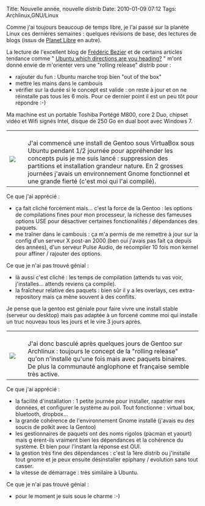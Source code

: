 Title: Nouvelle année, nouvelle distrib
Date: 2010-01-09 07:12
Tags: Archlinux,GNU/Linux


Comme j'ai toujours beaucoup de temps libre, je l'ai passé sur la planète
Linux ces dernières semaines : quelques révisions de base, des lectures de
blogs (issus de [Planet Libre](http://www.planet-libre.org/) en autre).

La lecture de l'excellent blog de [Frédéric
Bezier](http://frederic.bezies.free.fr/blog) et de certains articles tendance
comme " [Ubuntu which directions are you
heading?](http://www.dedoimedo.com/computers/ubuntu-direction.html) " m'ont
donné envie de m'orienter vers une "rolling release" distrib pour :



*    rajouter du fun : Ubuntu marche trop bien "out of the box"
*    mettre les mains dans le cambouis
*    vérifier sur la durée si le concept est valide : on reste à jour et on ne
réinstalle pas tous les 6 mois. Pour ce dernier point il est un peu tôt pour
répondre :-)

Ma machine est un portable Toshiba Portégé M800, core 2 Duo, chipset vidéo et
Wifi signés Intel, disque de 250 Go en dual boot avec Windows 7.

<table border="0"><tbody><tr> <td><br /><div class="separator" style="clear:
both; text-align: center;"><a href="http://www.gentoo.org/" imageanchor="1"
style="clear: left; float: left; margin-bottom: 1em; margin-right: 1em;"><img
border="0" src="http://www.gentoo.org/images/gtop-www.jpg" /></a><br
/></div></td> <td><br />J'ai commencé une install de Gentoo sous VirtuaBox sous
Ubuntu pendant 1/2 journée pour appréhender les concepts puis je me suis
lancé : suppression des partitions et installation grandeur nature. En 2
grosses journées j'avais un environnement Gnome fonctionnel et une grande
fierté (c'est moi qui l'ai compilé).<br /></td> </tr></tbody></table>

Ce que j'ai apprécié :



*    ça fait cliché forcément mais... c'est la force de la Gentoo : les options de
compilations fines pour mon processeur, la richesse des fameuses options USE
pour désactiver certaines fonctionalités / dépendances des paquets.
*    me traîner dans le cambouis : ça m'a permis de me remettre à jour sur la
config d'un serveur X post-an 2000 (ben oui j'avais pas fait ça depuis des
années), d'un serveur Pulse Audio, de recompiler 10 fois mon kernel pour
affiner / rajouter des options.

Ce que je n'ai pas trouvé génial :



*    là aussi c'est cliché : les temps de compilation (attends tu vas voir,
j'installes... attends reviens ça compile).
*    la fraîcheur relative des paquets : bien sûr il y a les overlays, ces extra-
repository mais ça mène souvent à des conflits.

 Je pense que la gentoo est géniale pour faire vivre une install stable
(serveur ou desktop) mais pas adaptée à un forcené comme moi qui installe un
truc nouveau tous les jours et le vire 3 jours après.

<table border="0"><tbody><tr> <td><br /><div class="separator" style="clear:
both; text-align: center;"><a href="http://archlinux.fr/" imageanchor="1"
style="clear: left; float: left; margin-bottom: 1em; margin-right: 1em;"><img
border="0" src="http://www.archlinux.fr/commun/images/titlelogo.png" /></a><br
/></div></td> <td><br /> J'ai donc basculé après quelques jours de Gentoo sur
Archlinux : toujours le concept de la "rolling release" qu'on n'installe qu'une
fois mais avec paquets binaires. De plus la communauté anglophone et française
semble très active. <br /></td> </tr></tbody></table>

Ce que j'ai apprécié :



*    la facilité d'installation : 1 petite journée pour installer, rapatrier mes
données, et configurer le système au poil. Tout fonctionne : virtual box,
bluetooth, dropbox...
*    la grande cohérence de l'environnement Gnome installé (j'avais eu des soucis
de polkit avec la Gentoo)
*    les gestionnaires de paquets ont des noms rigolos (pacman et yaourt) mais g
èrent-ils vraiment bien les dépendances et la cohérence du système. Et bien
pour l'instant la réponse est OUI.
*    la gestion très fine des dépendances : c'est la 1ère distrib ou j'installe
tout gnome et je peux ensuite désinstaller epiphany / evolution sans tout
casser.
*    la vitesse de démarrage : très similaire à Ubuntu.

Ce que je n'ai pas trouvé génial :



*    pour le moment je suis sous le charme :-)


